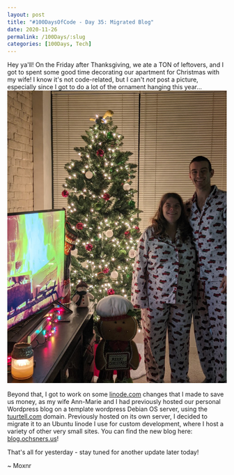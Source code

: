 ```yaml
---
layout: post
title: "#100DaysOfCode - Day 35: Migrated Blog"
date: 2020-11-26
permalink: /100Days/:slug
categories: [100Days, Tech]
---
```


Hey ya'll! On the Friday after Thanksgiving, we ate a TON of leftovers, and I got to spent some good time decorating our apartment for Christmas with my wife! I know it's not code-related, but I can't _not_ post a picture, especially since I got to do a lot of the ornament hanging this year...
![](/assets/img/2020-11-28-11-08-10-christmas-decor1.png)

Beyond that, I got to work on some [linode.com](linode.com) changes that I made to save us money, as my wife Ann-Marie and I had previously hosted our personal Wordpress blog on a template wordpress Debian OS server, using the [tuurtell.com](tuurtell.com) domain. Previously hosted on its own server, I decided to migrate it to an Ubuntu linode I use for custom development, where I host a variety of other very small sites. You can find the new blog here: [blog.ochsners.us](blog.ochsners.us)!

That's all for yesterday - stay tuned for another update later today!

~ Moxnr
